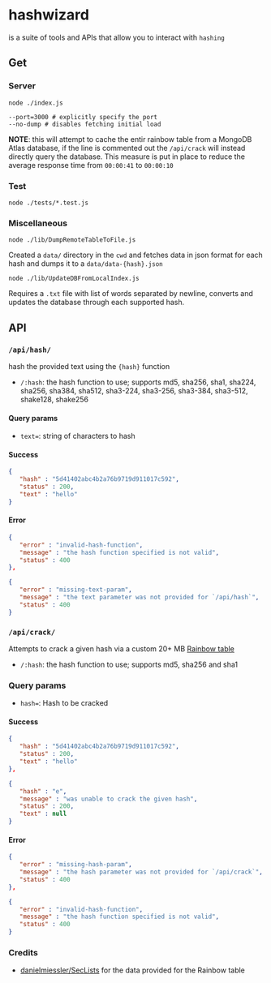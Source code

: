 # hashwizard

is a suite of tools and APIs that allow you to interact with `hashing`

## Get

### Server

```shell
node ./index.js
```

```shell
--port=3000 # explicitly specify the port
--no-dump # disables fetching initial load
```

**NOTE**: this will attempt to cache the entir rainbow table from a MongoDB Atlas database, if the line is commented out the `/api/crack` will instead directly query the database. This measure is put in place to reduce the average response time from `00:00:41` to `00:00:10`

### Test

```shell
node ./tests/*.test.js
```

### Miscellaneous

```shell
node ./lib/DumpRemoteTableToFile.js 
```

Created a `data/` directory in the `cwd` and fetches data in json format for each hash and dumps it to a `data/data-{hash}.json`

```shell
node ./lib/UpdateDBFromLocalIndex.js
```
Requires a `.txt` file with list of words separated by newline, converts and updates the database through each supported hash. 



## API

### `/api/hash/`

hash the provided text using the `{hash}` function



- `/:hash`: the hash function to use; supports md5, sha256, sha1, sha224, sha256, sha384, sha512, sha3-224, sha3-256, sha3-384, sha3-512, shake128, shake256

#### Query params

- `text=`: string of characters to hash

#### Success

```json
{
   "hash" : "5d41402abc4b2a76b9719d911017c592",
   "status" : 200,
   "text" : "hello"
}
```

#### Error

```json
{
   "error" : "invalid-hash-function",
   "message" : "the hash function specified is not valid",
   "status" : 400
},

{
   "error" : "missing-text-param",
   "message" : "the text parameter was not provided for `/api/hash`",
   "status" : 400
}
```

### `/api/crack/`

Attempts to crack a given hash via a custom 20+ MB [Rainbow table](https://en.wikipedia.org/wiki/Rainbow_table)

- `/:hash`: the hash function to use; supports md5, sha256 and sha1

### Query params

- `hash=`: Hash to be cracked

#### Success

```json
{
   "hash" : "5d41402abc4b2a76b9719d911017c592",
   "status" : 200,
   "text" : "hello"
},

{
   "hash" : "e",
   "message" : "was unable to crack the given hash",
   "status" : 200,
   "text" : null
}
```

#### Error

```json
{
   "error" : "missing-hash-param",
   "message" : "the hash parameter was not provided for `/api/crack`",
   "status" : 400
},

{
   "error" : "invalid-hash-function",
   "message" : "the hash function specified is not valid",
   "status" : 400
}
```

### Credits

- [danielmiessler/SecLists](https://github.com/danielmiessler/SecLists/) for the data provided for the Rainbow table
